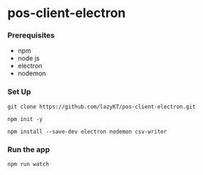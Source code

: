 # pos-client-electron

### Prerequisites 
* npm
* node js
* electron
* nodemon

### Set Up
```
git clone https://github.com/lazyKT/pos-client-electron.git
```
```
npm init -y
```
```
npm install --save-dev electron nodemon csv-writer
```

### Run the app
```
npm run watch
```
